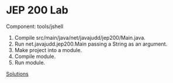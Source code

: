 # JEP 200 Lab

Component: tools/jshell

1. Compile src/main/java/net/javajudd/jep200/Main.java.
2. Run net.javajudd.jep200.Main passing a String as an argument. 
3. Make project into a module.
4. Compile module.
5. Run module.       

[Solutions](SOLUTIONS.md)

